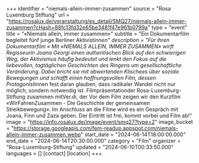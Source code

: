 +++
identifier = "niemals-allein-immer-zusammen"
source = "Rosa Luxemburg Stiftung"
url = "https://rosalux.de/veranstaltung/es_detail/SMQ27/niemals-allein-immer-zusammen?cHash=88fc13fd32e65be3481f47e961b0799a"
type = "event"
title = "«Niemals allein, immer zusammen»"
subtitle = "Ein Dokumentarfilm begleitet fünf junge Berliner Aktivist*innen"
description = "Für ihren Dokumentarfilm «
Mit «NIEMALS ALLEIN, IMMER ZUSAMMEN» wirft Regisseurin Joana Georgi einen authentischen Blick auf den schwierigen Weg, der Aktivismus häufig bedeutet und lenkt den Fokus auf die liebevollen, tagtäglichen Geschichten des Ringens um gesellschaftliche Veränderung. Dabei bricht sie mit abwertenden Klischees über soziale Bewegungen und schafft einen hoffnungsvollen Film, dessen Protagonist*innen fest daran glauben, dass radikaler Wandel nicht nur möglich, sondern notwendig ist.
Filmpräsentationder Rosa-Luxemburg-Stiftung zusammen mitVer.di, der 
Vor dem Film zeigen wir den Kurzfilm «WirFahrenZusammen - Die Geschichte der gemeinsamen Streikbewegung». Im Anschluss an die Filme wird es ein Gespräch mit Joana, Finn und Zaza geben.
Der Eintritt ist frei, kommt vorbei und Film ab!"
image = "https://info.rosalux.de/image/event/smq27?type=2"
image_bucket = "https://storage.googleapis.com/fem-readup.appspot.com/niemals-allein-immer-zusammen.webp"
start_date = "2024-06-14T18:00:00.000"
end_date = "2024-06-14T20:30:00.000"
category = "Film"
organizer = "Rosa-Luxemburg-Stiftung"
updated = "2024-06-10T00:33:50.000"
languages = []
[contact]
[location]
+++